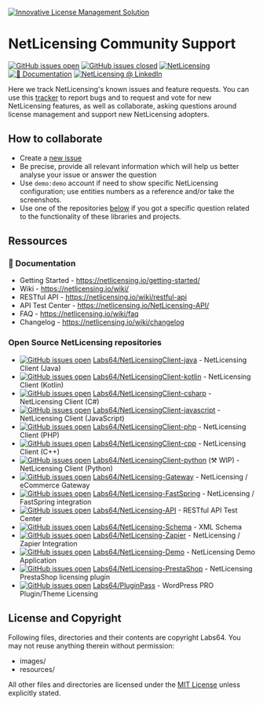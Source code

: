 <a href="https://netlicensing.io"><img src="https://netlicensing.io/img/netlicensing-stage-twitter.jpg" alt="Innovative License Management Solution"></a>

# NetLicensing Community Support

[![GitHub issues open](https://img.shields.io/github/issues/Labs64/NetLicensing-Community.svg)](https://github.com/Labs64/NetLicensing-Community/issues) 
[![GitHub issues closed](https://img.shields.io/github/issues-closed-raw/Labs64/NetLicensing-Community.svg)](https://github.com/Labs64/NetLicensing-Community/issues?q=is%3Aissue+is%3Aclosed)
[![NetLicensing](https://img.shields.io/badge/NetLicensing-IO-E14817.svg?logo=NetLicensing)](https://netlicensing.io)
[![📖 Documentation](https://img.shields.io/badge/📖%20Documentation-Wiki-AB6543.svg)](https://netlicensing.io/wiki/)
[![NetLicensing @ LinkedIn](https://img.shields.io/badge/NetLicensing-0077B5.svg?logo=LinkedIn)](https://www.linkedin.com/showcase/netlicensing)


Here we track NetLicensing's known issues and feature requests. You can use this [tracker](https://github.com/Labs64/NetLicensing-Community/issues) to report bugs and to request and vote for new NetLicensing features, as well as collaborate, asking questions around license management and support new NetLicensing adopters.


## How to collaborate

- Create a [new issue](https://github.com/Labs64/NetLicensing-Community/issues/new/choose)
- Be precise, provide all relevant information which will help us better analyse your issue or answer the question
- Use `demo:demo` account if need to show specific NetLicensing configuration; use entities numbers as a reference and/or take the screenshots.
- Use one of the repositories [below](#open-source-netlicensing-repositories) if you got a specific question related to the functionality of these libraries and projects.


## Ressources

### 📖 Documentation

- Getting Started - https://netlicensing.io/getting-started/
- Wiki - https://netlicensing.io/wiki/
- RESTful API - https://netlicensing.io/wiki/restful-api
- API Test Center - https://netlicensing.io/NetLicensing-API/
- FAQ - https://netlicensing.io/wiki/faq
- Changelog - https://netlicensing.io/wiki/changelog

### Open Source NetLicensing repositories
- [![GitHub issues open](https://img.shields.io/github/issues/Labs64/NetLicensingClient-java.svg)](https://github.com/Labs64/NetLicensingClient-java/issues) [Labs64/NetLicensingClient-java](https://github.com/Labs64/NetLicensingClient-java) - NetLicensing Client (Java)
- [![GitHub issues open](https://img.shields.io/github/issues/Labs64/NetLicensingClient-kotlin.svg)](https://github.com/Labs64/NetLicensingClient-kotlin/issues) [Labs64/NetLicensingClient-kotlin](https://github.com/Labs64/NetLicensingClient-kotlin) - NetLicensing Client (Kotlin)
- [![GitHub issues open](https://img.shields.io/github/issues/Labs64/NetLicensingClient-csharp.svg)](https://github.com/Labs64/NetLicensingClient-csharp/issues) [Labs64/NetLicensingClient-csharp](https://github.com/Labs64/NetLicensingClient-csharp) - NetLicensing Client (C#)
- [![GitHub issues open](https://img.shields.io/github/issues/Labs64/NetLicensingClient-javascript.svg)](https://github.com/Labs64/NetLicensingClient-javascript/issues) [Labs64/NetLicensingClient-javascript](https://github.com/Labs64/NetLicensingClient-javascript) - NetLicensing Client (JavaScript)
- [![GitHub issues open](https://img.shields.io/github/issues/Labs64/NetLicensingClient-php.svg)](https://github.com/Labs64/NetLicensingClient-php/issues) [Labs64/NetLicensingClient-php](https://github.com/Labs64/NetLicensingClient-php) - NetLicensing Client (PHP)
- [![GitHub issues open](https://img.shields.io/github/issues/Labs64/NetLicensingClient-cpp.svg)](https://github.com/Labs64/NetLicensingClient-cpp/issues) [Labs64/NetLicensingClient-cpp](https://github.com/Labs64/NetLicensingClient-cpp) - NetLicensing Client (C++)
- [![GitHub issues open](https://img.shields.io/github/issues/Labs64/NetLicensingClient-python.svg)](https://github.com/Labs64/NetLicensingClient-python/issues) [Labs64/NetLicensingClient-python](https://github.com/Labs64/NetLicensingClient-python) (⚒️ WIP) - NetLicensing Client (Python)
- [![GitHub issues open](https://img.shields.io/github/issues/Labs64/NetLicensing-Gateway.svg)](https://github.com/Labs64/NetLicensing-Gateway/issues) [Labs64/NetLicensing-Gateway](https://github.com/Labs64/NetLicensing-Gateway) - NetLicensing / eCommerce Gateway
- [![GitHub issues open](https://img.shields.io/github/issues/Labs64/NetLicensing-FastSpring.svg)](https://github.com/Labs64/NetLicensing-FastSpring/issues) [Labs64/NetLicensing-FastSpring](https://github.com/Labs64/NetLicensing-FastSpring) - NetLicensing / FastSpring integration
- [![GitHub issues open](https://img.shields.io/github/issues/Labs64/NetLicensing-API.svg)](https://github.com/Labs64/NetLicensing-API/issues) [Labs64/NetLicensing-API](https://github.com/Labs64/NetLicensing-API) - RESTful API Test Center
- [![GitHub issues open](https://img.shields.io/github/issues/Labs64/NetLicensing-Schema.svg)](https://github.com/Labs64/NetLicensing-Schema/issues) [Labs64/NetLicensing-Schema](https://github.com/Labs64/NetLicensing-Schema) - XML Schema
- [![GitHub issues open](https://img.shields.io/github/issues/Labs64/NetLicensing-Zapier.svg)](https://github.com/Labs64/NetLicensing-Zapier/issues) [Labs64/NetLicensing-Zapier](https://github.com/Labs64/NetLicensing-Zapier) - NetLicensing / Zapier Integration
- [![GitHub issues open](https://img.shields.io/github/issues/Labs64/NetLicensing-Demo.svg)](https://github.com/Labs64/NetLicensing-Demo/issues) [Labs64/NetLicensing-Demo](https://github.com/Labs64/NetLicensing-Demo) - NetLicensing Demo Application
- [![GitHub issues open](https://img.shields.io/github/issues/Labs64/NetLicensing-PrestaShop.svg)](https://github.com/Labs64/NetLicensing-PrestaShop/issues) [Labs64/NetLicensing-PrestaShop](https://github.com/Labs64/NetLicensing-PrestaShop) - NetLicensing PrestaShop licensing plugin
- [![GitHub issues open](https://img.shields.io/github/issues/Labs64/PluginPass.svg)](https://github.com/Labs64/PluginPass/issues) [Labs64/PluginPass](https://github.com/Labs64/PluginPass) - WordPress PRO Plugin/Theme Licensing


## License and Copyright

Following files, directories and their contents are copyright Labs64. You may not reuse anything therein without permission:

* images/
* resources/

All other files and directories are licensed under the [MIT License](LICENSE) unless explicitly stated.
